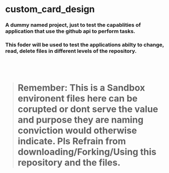 # custom_card_design

### A dummy named project, just to test the capablities of application that use the github api to perform tasks.

### This foder will be used to test the applications abilty to change, read, delete files in different levels of the repository.

<br><br>
># Remember: This is a Sandbox environent files here can be corupted or dont serve the value and purpose they are naming conviction would otherwise indicate. Pls Refrain from downloading/Forking/Using this repository and the files.
